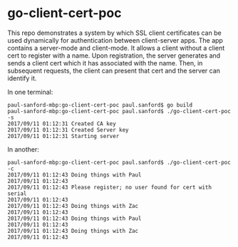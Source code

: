 # go-client-cert-poc
This repo demonstrates a system by which SSL client certificates can be used dynamically for authentication between client-server apps. The app contains a server-mode and client-mode. It allows a client without a client cert to register with a name. Upon registration, the server generates and sends a client cert which it has associated with the name. Then, in subsequent requests, the client can present that cert and the server can identify it.

In one terminal:
```
paul-sanford-mbp:go-client-cert-poc paul.sanford$ go build
paul-sanford-mbp:go-client-cert-poc paul.sanford$ ./go-client-cert-poc -s
2017/09/11 01:12:31 Created CA key
2017/09/11 01:12:31 Created Server key
2017/09/11 01:12:31 Starting server
```

In another:
```
paul-sanford-mbp:go-client-cert-poc paul.sanford$ ./go-client-cert-poc -c
2017/09/11 01:12:43 Doing things with Paul
2017/09/11 01:12:43
2017/09/11 01:12:43 Please register; no user found for cert with serial
2017/09/11 01:12:43
2017/09/11 01:12:43 Doing things with Zac
2017/09/11 01:12:43
2017/09/11 01:12:43 Doing things with Paul
2017/09/11 01:12:43
2017/09/11 01:12:43 Doing things with Zac
2017/09/11 01:12:43
```
